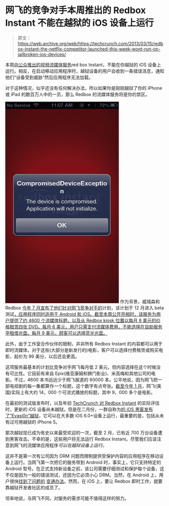 # 网飞的竞争对手本周推出的 Redbox Instant 不能在越狱的 iOS 设备上运行

> 原文：<https://web.archive.org/web/https://techcrunch.com/2013/03/15/redbox-instant-the-netflix-competitor-launched-this-week-wont-run-on-jailbroken-ios-devices/>

本周[向公众推出的视频流媒体服务](https://web.archive.org/web/20221210031452/http://www.techmeme.com/130314/p49#a130314p49)red box Instant，不能在你越狱的 iOS 设备上运行。相反，在启动移动应用程序时，越狱设备的用户会收到一条错误消息，通知他们“设备受到威胁”然后应用程序无法加载。

对于这种情况，似乎还没有任何解决办法，所以如果你是刚刚越狱了你的 iPhone 或 iPad 的数百万人中的一员，那么 Redbox 的流媒体服务将是你的禁区。

[![redboxinstant-jailbroken iphone](img/6842877e332453c2361b9311a587c91f.png)](https://web.archive.org/web/20221210031452/https://beta.techcrunch.com/2013/03/15/redbox-instant-the-netflix-competitor-launched-this-week-wont-run-on-jailbroken-ios-devices/redboxinstant-jailbroken-iphone/) 作为背景，威瑞森和 Redbox [今年 7 月宣布了他们针对网飞竞争对手的](https://web.archive.org/web/20221210031452/https://beta.techcrunch.com/2012/07/24/redbox-and-verizon-announce-their-netflix-competitor-but-leave-out-details-about-pricing-content/)计划，该计划于 12 月进入 beta 测试[，应用程序同时适用于 Android 和 iOS。截至本周公开亮相时，该服务为用户提供了约 4600 个流媒体标题，以及从 Redbox kiosk 位置以每月 8 美元的价格租赁四张 DVD。每月 6 美元，用户只需支付流媒体费用，不能选择在自助服务亭租借光盘。每月 9 美元，顾客可以选择蓝光光盘。](https://web.archive.org/web/20221210031452/https://beta.techcrunch.com/2012/12/19/redbox-instant-by-verizon-launches-into-beta-as-app-goes-live-in-google-play/)

此外，由于工作室合作伙伴的限制，并非所有 Redbox Instant 的内容都可以用于即时流媒体。对于这些(大部分是新发行的)电影，客户可以选择付费租赁或购买电影，起价为 99 美分，以后还会更高。

这项服务最基本的计划比竞争对手网飞每月低 2 美元，但内容选择在这个时候没有可比性。它目前有来自 Epix(维亚康姆和狮门影业)、米高梅和其他公司的电影。不过，4600 本书远远少于网飞报道的 60000 本。公平地说，因为网飞把一部电视剧的每一集都算作一个标题，这个数字有点夸张。[截至今年 1 月](https://web.archive.org/web/20221210031452/https://beta.techcrunch.com/2013/01/18/netflix-u-k-has-far-more-tv-shows-series-than-lovefilm-instant-but-amazons-on-demand-service-has-twice-as-many-films/)，网飞(美国)实际上有大约 14，000 个可流式播放的标题，其中 9，000 多个是电影。

在最初的测试版发布时，以及年初 [TechCrunch 对 Redbox Instant](https://web.archive.org/web/20221210031452/https://beta.techcrunch.com/2013/01/06/hands-on-redbox-instant-by-verizon/) 的实际评估时，更新的 iOS 设备尚未越狱。但是在二月份，一群自称为[的 iOS 黑客发布了“Evasi0n”越狱](https://web.archive.org/web/20221210031452/https://twitter.com/evad3rs)，它可以在大多数 iOS 6.0+设备上运行，最重要的是，包括从未有过可用越狱的 iPhone 5。

那次越狱现已成为有史以来最受欢迎的一次，截至 2 月，已有近 700 万台设备遭到黑客攻击。不幸的是，这些用户将无法运行 Redbox Instant。尽管我们应该注意到网飞的流媒体应用程序*可以在越狱设备上运行。*

这并不是第一次有公司因为 DRM 问题而限制提供受保护内容的应用程序在移动设备上运行。当网飞第一次把它的服务带到 Android 时，事实上，它只支持特定的 Android 型号。在正式支持新设备之前，该公司需要仔细测试和保护每个设备，这不仅是因为一般的错误测试，还因为它必须小心 DRM。当然，在 Android 上，用户很快[找到了问题的](https://web.archive.org/web/20221210031452/http://lifehacker.com/5804109/install-netflix-on-your-unsupported-android-device-no-rooting-required) [变通办法](https://web.archive.org/web/20221210031452/https://beta.techcrunch.com/2011/05/13/how-to-install-netflix-on-most-android-devices/)。然而，在 iOS 上，要让 Redbox 即时工作，就要靠越狱开发者社区的成员了。

坦率地说，与网飞不同，对服务的需求可能不值得这样的努力。